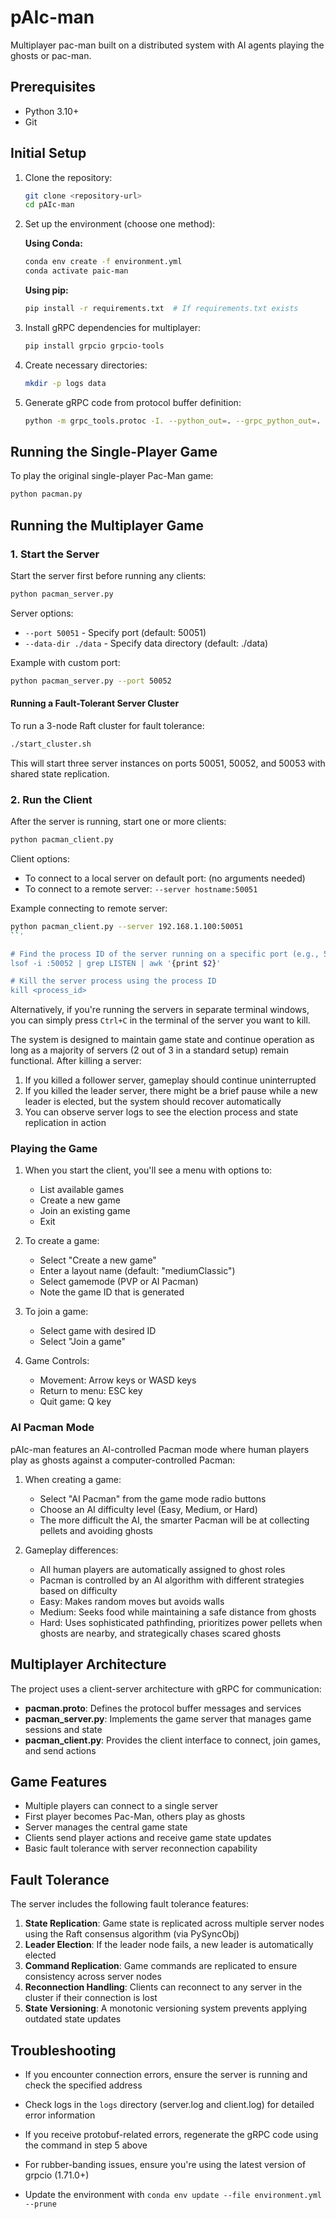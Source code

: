 # pAIc-man
Multiplayer pac-man built on a distributed system with AI agents playing the ghosts or pac-man.

## Prerequisites

- Python 3.10+
- Git

## Initial Setup

1. Clone the repository:
   ```bash
   git clone <repository-url>
   cd pAIc-man
   ```

2. Set up the environment (choose one method):

   **Using Conda:**
   ```bash
   conda env create -f environment.yml
   conda activate paic-man
   ```

   **Using pip:**
   ```bash
   pip install -r requirements.txt  # If requirements.txt exists
   ```

3. Install gRPC dependencies for multiplayer:
   ```bash
   pip install grpcio grpcio-tools
   ```

4. Create necessary directories:
   ```bash
   mkdir -p logs data
   ```

5. Generate gRPC code from protocol buffer definition:
   ```bash
   python -m grpc_tools.protoc -I. --python_out=. --grpc_python_out=. pacman.proto
   ```

## Running the Single-Player Game

To play the original single-player Pac-Man game:
```bash
python pacman.py
```

## Running the Multiplayer Game

### 1. Start the Server

Start the server first before running any clients:

```bash
python pacman_server.py
```

Server options:
- `--port 50051` - Specify port (default: 50051)
- `--data-dir ./data` - Specify data directory (default: ./data)

Example with custom port:
```bash
python pacman_server.py --port 50052
```

#### Running a Fault-Tolerant Server Cluster

To run a 3-node Raft cluster for fault tolerance:

```bash
./start_cluster.sh
```

This will start three server instances on ports 50051, 50052, and 50053 with shared state replication.

### 2. Run the Client

After the server is running, start one or more clients:

```bash
python pacman_client.py
```

Client options:
- To connect to a local server on default port: (no arguments needed)
- To connect to a remote server: `--server hostname:50051`

Example connecting to remote server:
```bash
python pacman_client.py --server 192.168.1.100:50051
``'

# Find the process ID of the server running on a specific port (e.g., 50052)
lsof -i :50052 | grep LISTEN | awk '{print $2}'

# Kill the server process using the process ID
kill <process_id>
```

Alternatively, if you're running the servers in separate terminal windows, you can simply press `Ctrl+C` in the terminal of the server you want to kill.

The system is designed to maintain game state and continue operation as long as a majority of servers (2 out of 3 in a standard setup) remain functional. After killing a server:

1. If you killed a follower server, gameplay should continue uninterrupted
2. If you killed the leader server, there might be a brief pause while a new leader is elected, but the system should recover automatically
3. You can observe server logs to see the election process and state replication in action


### Playing the Game

1. When you start the client, you'll see a menu with options to:
   - List available games
   - Create a new game
   - Join an existing game
   - Exit

2. To create a game:
   - Select "Create a new game"
   - Enter a layout name (default: "mediumClassic")
   - Select gamemode (PVP or AI Pacman)
   - Note the game ID that is generated

3. To join a game:
   - Select game with desired ID
   - Select "Join a game"

4. Game Controls:
   - Movement: Arrow keys or WASD keys
   - Return to menu: ESC key
   - Quit game: Q key

### AI Pacman Mode

pAIc-man features an AI-controlled Pacman mode where human players play as ghosts against a computer-controlled Pacman:

1. When creating a game:
   - Select "AI Pacman" from the game mode radio buttons
   - Choose an AI difficulty level (Easy, Medium, or Hard)
   - The more difficult the AI, the smarter Pacman will be at collecting pellets and avoiding ghosts

2. Gameplay differences:
   - All human players are automatically assigned to ghost roles
   - Pacman is controlled by an AI algorithm with different strategies based on difficulty
   - Easy: Makes random moves but avoids walls
   - Medium: Seeks food while maintaining a safe distance from ghosts
   - Hard: Uses sophisticated pathfinding, prioritizes power pellets when ghosts are nearby, and strategically chases scared ghosts

## Multiplayer Architecture

The project uses a client-server architecture with gRPC for communication:

- **pacman.proto**: Defines the protocol buffer messages and services
- **pacman_server.py**: Implements the game server that manages game sessions and state
- **pacman_client.py**: Provides the client interface to connect, join games, and send actions

## Game Features

- Multiple players can connect to a single server
- First player becomes Pac-Man, others play as ghosts
- Server manages the central game state
- Clients send player actions and receive game state updates
- Basic fault tolerance with server reconnection capability

## Fault Tolerance

The server includes the following fault tolerance features:

1. **State Replication**: Game state is replicated across multiple server nodes using the Raft consensus algorithm (via PySyncObj)
2. **Leader Election**: If the leader node fails, a new leader is automatically elected
3. **Command Replication**: Game commands are replicated to ensure consistency across server nodes
4. **Reconnection Handling**: Clients can reconnect to any server in the cluster if their connection is lost
5. **State Versioning**: A monotonic versioning system prevents applying outdated state updates

## Troubleshooting

- If you encounter connection errors, ensure the server is running and check the specified address
- Check logs in the `logs` directory (server.log and client.log) for detailed error information
- If you receive protobuf-related errors, regenerate the gRPC code using the command in step 5 above
- For rubber-banding issues, ensure you're using the latest version of grpcio (1.71.0+)

- Update the environment with `conda env update --file environment.yml --prune`